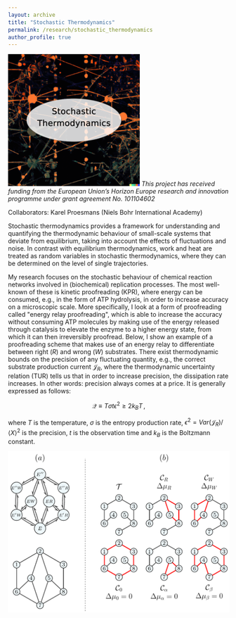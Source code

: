 ```yaml
---
layout: archive
title: "Stochastic Thermodynamics"
permalink: /research/stochastic_thermodynamics
author_profile: true
---
```


<img src='/images/StochTherm.png' width="300" height="300"> <i> This project has received funding from the European Union’s Horizon Europe research and innovation programme under grant agreement No. 101104602 </i>

Collaborators: Karel Proesmans (Niels Bohr International Academy)

Stochastic thermodynamics provides a framework for understanding and quantifying the thermodynamic behaviour of small-scale systems that deviate from equilibrium, taking into account the effects of fluctuations and noise. In contrast with equilibrium thermodynamics,  work and heat are treated as random variables in stochastic thermodynamics, where they can be determined on the level of single trajectories.

My research focuses on the stochastic behaviour of chemical reaction networks involved in (biochemical) replication processes. The most well-known of these is kinetic proofreading (KPR), where energy can be consumed, e.g., in the form of ATP hydrolysis, in order to increase accuracy on a microscopic scale. More specifically, I look at a form of proofreading called "energy relay proofreading", which is able to increase the accuracy without consuming ATP molecules by making use of the energy released through catalysis to elevate the enzyme to a higher energy state, from which it can then irreversibly proofread. Below, I show an example of a proofreading scheme that makes use of an energy relay to differentiate between right ($R$) and wrong ($W$) substrates. There exist thermodynamic bounds on the precision of any fluctuating quantity, e.g., the correct substrate production current $\mathcal{J}_R$, where the thermodynamic uncertainty relation (TUR) tells us that in order to increase precision, the dissipation rate increases. In other words: precision always comes at a price. It is generally expressed as follows:

$$\mathcal{Q}\equiv T\sigma t\epsilon^2 \geq 2 k_B T\,,$$

where $T$ is the temperature, $\sigma$ is the entropy production rate, $\epsilon^2 = Var(\mathcal{J}_R)/\langle X\rangle^2$ is the precision, $t$ is the observation time and $k_B$ is the Boltzmann constant.

![](/images/ERPR_networks.png)
